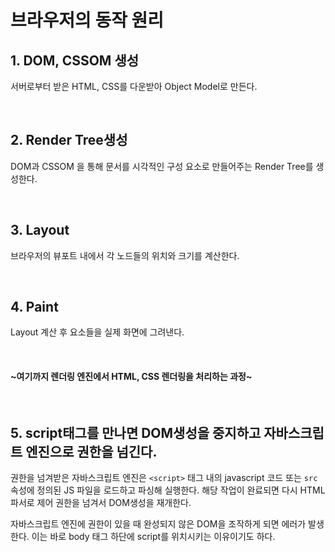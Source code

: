 # 브라우저의 동작 원리

## 1. DOM, CSSOM 생성

서버로부터 받은 HTML, CSS를 다운받아 Object Model로 만든다.

<br />

## 2. Render Tree생성

DOM과 CSSOM 을 통해 문서를 시각적인 구성 요소로 만들어주는 Render Tree를 생성한다.

<br />

## 3. Layout

브라우저의 뷰포트 내에서 각 노드들의 위치와 크기를 계산한다.

<br />

## 4. Paint

Layout 계산 후 요소들을 실제 화면에 그려낸다.

<br />

#### ~여기까지 렌더링 엔진에서 HTML, CSS 렌더링을 처리하는 과정~

<br />

## 5. script태그를 만나면 DOM생성을 중지하고 자바스크립트 엔진으로 권한을 넘긴다.

권한을 넘겨받은 자바스크립트 엔진은 `<script>` 태그 내의 javascript 코드 또는 `src` 속성에 정의된 JS 파일을 로드하고 파싱해 실행한다. 해당 작업이 완료되면 다시 HTML 파서로 제어 권한을 넘겨서 DOM생성을 재개한다.

자바스크립트 엔진에 권한이 있을 때 완성되지 않은 DOM을 조작하게 되면 에러가 발생한다. 이는 바로 body 태그 하단에 script를 위치시키는 이유이기도 하다.
